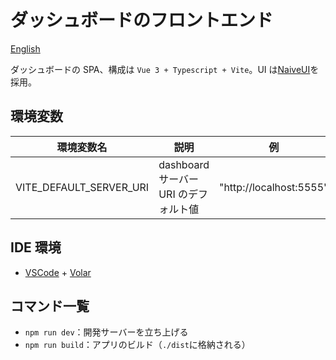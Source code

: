 # ダッシュボードのフロントエンド

[English](README.md)

ダッシュボードの SPA、構成は `Vue 3 + Typescript + Vite`。UI は[NaiveUI](https://www.naiveui.com/en-US/os-theme)を採用。

## 環境変数

| 環境変数名              | 説明                                  | 例                      |
| ----------------------- | ------------------------------------- | ----------------------- |
| VITE_DEFAULT_SERVER_URI | dashboard サーバー URI のデフォルト値 | "http://localhost:5555" |

## IDE 環境

- [VSCode](https://code.visualstudio.com/) + [Volar](https://marketplace.visualstudio.com/items?itemName=johnsoncodehk.volar)

## コマンド一覧

- `npm run dev`：開発サーバーを立ち上げる
- `npm run build`：アプリのビルド（`./dist`に格納される）
